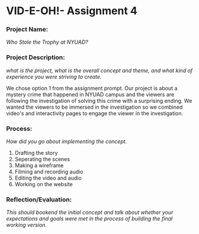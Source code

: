 # VID-E-OH!- Assignment 4
### Project Name:
*Who Stole the Trophy at NYUAD?*


### Project Description: 
*what is the project, what is the overall concept and theme, and what kind of experience you were striving to create.*

We chose option 1 from the assignment prompt. Our project is about a mystery crime that happened in NYUAD campus and the viewers are following the investigation of solving this crime with a surprising ending. We wanted the viewers to be immersed in the investigation so we combined video's and interactivity pages to engage the viewer in the investigation.

### Process: 
*How did you go about implementing the concept.*

1. Drafting the story
2. Seperating the scenes
3. Making a wireframe
4. Filming and recording audio
5. Editing the video and audio
6. Working on the website

### Reflection/Evaluation: 
*This should bookend the initial concept and talk about whether your expectations and goals were met in the process of building the final working version.*
